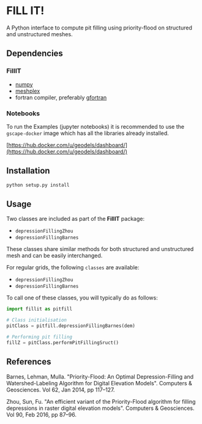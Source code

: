# FILL IT!

A Python interface to compute pit filling using priority-flood on structured and unstructured meshes.

## Dependencies

### FillIT

+ [numpy](http://numpy.org)
+ [meshplex](https://github.com/nschloe/meshplex)
+ fortran compiler, preferably [gfortran](https://gcc.gnu.org/wiki/GFortran)

### Notebooks

To run the Examples (jupyter notebooks) it is recommended to use the `gscape-docker` image which has all the libraries already installed.

[https://hub.docker.com/u/geodels/dashboard/](https://hub.docker.com/u/geodels/dashboard/)

## Installation

```bash
python setup.py install
```

## Usage

Two classes are included as part of the **FillIT** package:

+ `depressionFillingZhou`
+ `depressionFillingBarnes`

These classes share similar methods for both structured and unstructured mesh and can be easily interchanged.

For regular grids, the following `classes` are available:
+ `depressionFillingZhou`
+ `depressionFillingBarnes`

To call one of these classes, you will typically do as follows:

``` python
import fillit as pitfill

# Class initialisation
pitClass = pitfill.depressionFillingBarnes(dem)

# Performing pit filling
fillZ = pitClass.performPitFillingSruct()

```

## References

Barnes, Lehman, Mulla. "Priority-Flood: An Optimal Depression-Filling and
Watershed-Labeling Algorithm for Digital Elevation Models". Computers & Geosciences.
Vol 62, Jan 2014, pp 117–127.

Zhou, Sun, Fu. "An efficient variant of the Priority-Flood algorithm for filling
depressions in raster digital elevation models". Computers & Geosciences.
Vol 90, Feb 2016, pp 87–96.
